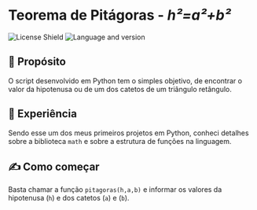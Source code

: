 # Teorema de Pitágoras - _h²=a²+b²_

<img src="https://img.shields.io/badge/license-MIT-green" alt="License Shield">
<img src="https://img.shields.io/badge/python-v.310-blue" alt="Language and version">

## 🎯 Propósito
O script desenvolvido em Python tem o simples objetivo, de encontrar o valor da hipotenusa ou de um dos catetos de um triângulo retângulo.

## 🧠 Experiência
Sendo esse um dos meus primeiros projetos em Python, conheci detalhes sobre a biblioteca `math` e sobre a estrutura de funções na linguagem.

## ✍ Como começar
Basta chamar a função `pitagoras(h,a,b)` e informar os valores da hipotenusa (`h`)  e dos catetos (`a`) e (`b`).
